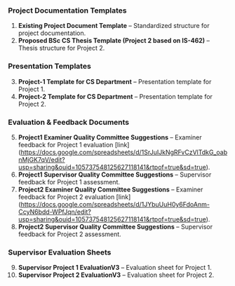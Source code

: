 ### **Project Documentation Templates**
1. **Existing Project Document Template** – Standardized structure for project documentation.  
2. **Proposed BSc CS Thesis Template (Project 2 based on IS-462)** – Thesis structure for Project 2.  

### **Presentation Templates**
3. **Project-1 Template for CS Department** – Presentation template for Project 1.  
4. **Project-2 Template for CS Department** – Presentation template for Project 2.  

### **Evaluation & Feedback Documents**
5. **Project1 Examiner Quality Committee Suggestions** – Examiner feedback for Project 1 evaluation [link] (https://docs.google.com/spreadsheets/d/1SrJuIJkNgRFvCzVlTdkG_oabnMjGK7qV/edit?usp=sharing&ouid=105737548125627118141&rtpof=true&sd=true).  
6. **Project1 Supervisor Quality Committee Suggestions** – Supervisor feedback for Project 1 assessment.  
7. **Project2 Examiner Quality Committee Suggestions** – Examiner feedback for Project 2 evaluation [link] (https://docs.google.com/spreadsheets/d/1JYbuUuH0y6FdoAnm-CcyN6bdd-WPfJqn/edit?usp=sharing&ouid=105737548125627118141&rtpof=true&sd=true).  
8. **Project2 Supervisor Quality Committee Suggestions** – Supervisor feedback for Project 2 assessment.  

### **Supervisor Evaluation Sheets**
9. **Supervisor Project 1 EvaluationV3** – Evaluation sheet for Project 1.  
10. **Supervisor Project 2 EvaluationV3** – Evaluation sheet for Project 2.  
